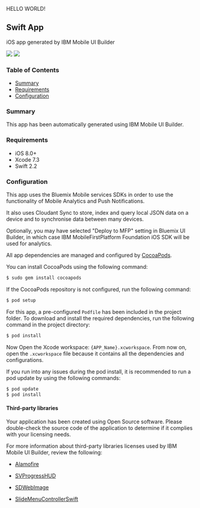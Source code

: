 HELLO WORLD!

## Swift App
iOS app generated by IBM Mobile UI Builder

[![](https://img.shields.io/badge/bluemix-powered-blue.svg)](https://bluemix.net)
[![](https://img.shields.io/badge/platform-ios-lightgrey.svg)](https://developer.apple.com/swift/)

### Table of Contents
* [Summary](#summary)
* [Requirements](#requirements)
* [Configuration](#configuration)

### Summary
This app has been automatically generated using IBM Mobile UI Builder.

### Requirements
* iOS 8.0+
* Xcode 7.3
* Swift 2.2

### Configuration


This app uses the Bluemix Mobile services SDKs in order to use the functionality of Mobile Analytics and Push Notifications.

It also uses Cloudant Sync to store, index and query local JSON data on a device and to synchronise data between many devices.

Optionally, you may have selected "Deploy to MFP" setting in Bluemix UI Builder, in which case IBM MobileFirstPlatform Foundation iOS SDK will be used for analytics.

All app dependencies are managed and configured by [CocoaPods](https://cocoapods.org/).

You can install CocoaPods using the following command:

```bash
$ sudo gem install cocoapods
```

If the CocoaPods repository is not configured, run the following command:

```bash
$ pod setup
```

For this app, a pre-configured `Podfile` has been included in the project folder. To download and install the required dependencies, run the following command in the project directory:

```bash
$ pod install
```
Now Open the Xcode workspace: `{APP_Name}.xcworkspace`. From now on, open the `.xcworkspace` file because it contains all the dependencies and configurations.

If you run into any issues during the pod install, it is recommended to run a pod update by using the following commands:

```bash
$ pod update
$ pod install
```
#### Third-party libraries

Your application has been created using Open Source software. Please double-check the source code of the application to determine if it complies with your licensing needs.

For more information about third-party libraries licenses used by IBM Mobile UI Builder, review the following:

* [Alamofire]( https://github.com/Alamofire/Alamofire)

* [SVProgressHUD](https://github.com/TransitApp/SVProgressHUD)

* [SDWebImage](https://github.com/rs/SDWebImage)

* [SlideMenuControllerSwift](https://github.com/dekatotoro/SlideMenuControllerSwift)

